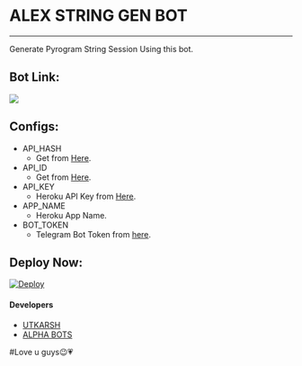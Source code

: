 # ALEX STRING GEN BOT


________

Generate Pyrogram String Session Using this bot.

## Bot Link:
<a href="https://t.me/session_genrobot"><img src="https://img.shields.io/badge/Telegram-Bot-blue.svg?logo=telegram"></a>

## Configs:
- API_HASH
  - Get from [Here](https://my.telegram.org).
- API_ID
  - Get from [Here](https://my.telegram.org).
- API_KEY
  - Heroku API Key from [Here](https://dashboard.heroku.com/account).
- APP_NAME
  - Heroku App Name.
- BOT_TOKEN
  - Telegram Bot Token from [here](https://t.me/BotFather).

## Deploy Now:
[![Deploy](https://www.herokucdn.com/deploy/button.svg)](https://heroku.com/deploy?template=https://github.com/utkarsh212646/pyrogramstringgenbot)


#### Developers
- [UTKARSH](https://t.me/allenspark10)
- [ ALPHA BOTS ](t.me/alpha_bot_updates)

#Love u guys😉💗
